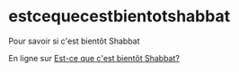 # estcequecestbientotshabbat
Pour savoir si c'est bientôt Shabbat

En ligne sur [Est-ce que c'est bientôt Shabbat?](https://jfgreffier.github.io/estcequecestbientotshabbat/)
